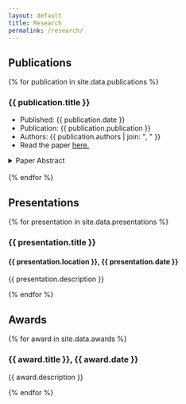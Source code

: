 ```yaml
---
layout: default
title: Research
permalink: /research/
---
```


<h2>Publications</h2>

{% for publication in site.data.publications %}
  <h3>{{ publication.title }}</h3>
  <ul>
    <li>Published: {{ publication.date }}</li>
    <li>Publication: {{ publication.publication }}</li>
    <li>Authors: {{ publication.authors | join: ", " }}</li>
    <li>Read the paper <a href="{{ publication.url }}" target="_blank">here.</a></li>
  </ul>

  <div>
    <details>
      <summary>Paper Abstract</summary>
      <p>{{ publication.abstract }}</p>
    </details>
  </div>
  <br>
{% endfor %}

<h2>Presentations</h2>

{% for presentation in site.data.presentations %}
  <h3>{{ presentation.title }}</h3>
  <h4>{{ presentation.location }}, {{ presentation.date }}</h4>
  <p>{{ presentation.description }}</p>
{% endfor %}

<h2>Awards</h2>

{% for award in site.data.awards %}
  <h3>{{ award.title }}, {{ award.date }}</h3>
  <p>{{ award.description }}</p>
{% endfor %}
